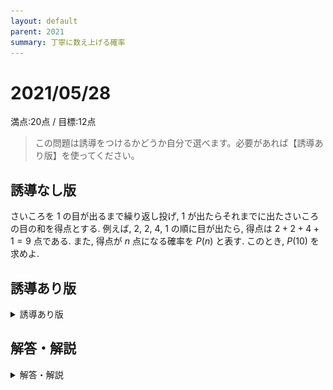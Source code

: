 ```yaml
---
layout: default
parent: 2021
summary: 丁寧に数え上げる確率
---
```


# 2021/05/28

満点:20点 / 目標:12点

> この問題は誘導をつけるかどうか自分で選べます。必要があれば【誘導あり版】を使ってください。

## 誘導なし版

さいころを $1$ の目が出るまで繰り返し投げ, $1$ が出たらそれまでに出たさいころの目の和を得点とする. 
例えば, $2$, $2$, $4$, $1$ の順に目が出たら, 得点は $2+2+4+1=9$ 点である.
また, 得点が $n$ 点になる確率を $P(n)$ と表す.
このとき, $P(10)$ を求めよ.

<div style="page-break-before:always"></div>

## 誘導あり版

<details markdown="1">
<summary>誘導あり版</summary>

さいころを $1$ の目が出るまで繰り返し投げ, $1$ が出たらそれまでに出たさいころの目の和を得点とする. 
例えば, $2$, $2$, $4$, $1$ の順に目が出たら, 得点は $2+2+4+1=9$ 点である.
また, 得点が $n$ 点になる確率を $P(n)$ と表す.
このとき, 次の問に答えよ.

(1) 例えば, $2$, $2$, $4$, $1$ の順のような目の出方を, $(2, 2, 4, 1)$ と書き表すことにする.<br>得点が $1$ 点, $2$ 点, $3$ 点, $4$ 点, $5$ 点, $6$ 点になるような目の出方をそれぞれ書き並べよ.

(2) $P(1)$, $P(2)$, $P(3)$, $P(4)$, $P(5)$, $P(6)$ をそれぞれ求めよ.

(3) $P(10)$ を求めよ.

</details>

<div style="page-break-before:always"></div>

## 解答・解説

<details markdown="1">
<summary>解答・解説</summary>

問題文をよく読んで対処するタイプの確率の問題です. 答案はみなさん結構いい線いってました.<br>
得点が $10$ 点になるのは, $2$ から $6$ の目で $9$ 点稼いで, 最後に $1$ が出るときです. $9$ 点の稼ぎ方を十分に列挙できていない答案が目立ちました.

ちなみにこの問題の答えは $P(10)=\dfrac{13}{486} \fallingdotseq 0.02674897$ ですが, 試行回数を重ねたら本当にこの値に近くなるのでしょうか？

実際にやってみました. 以下はpythonのサンプルコードです.

```python
import random

result_counter = {}
for i in range(1000):
    result_counter[i+1] = 0

score = 0
n_trial = 100000000 # 試行回数

for _ in range(n_trial):
    while True:
        r = random.randrange(1, 7) # 1から6までの中からランダムで1つ選ぶ
        score += r
        if r == 1:
            result_counter[score] += 1
            score = 0
            break

print(result_counter[10])
```

結果は $\dfrac{2675054}{100000000}$ でした. 相対誤差 $5.9 \times 10^{-4}$ ということでかなりよい値です.

![](img/mathterro_20210528.jpg)

</details>